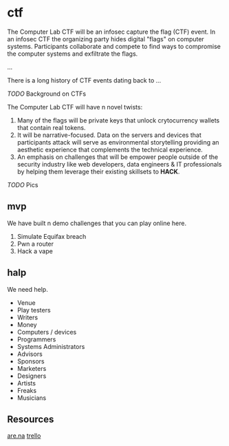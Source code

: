 # ctf

The Computer Lab CTF will be an infosec capture the flag (CTF) event. In an infosec CTF the organizing party hides digital "flags" on computer systems. Participants collaborate and compete to find ways to compromise the computer systems and exfiltrate the flags.

...

There is a long history of CTF events dating back to ...

*TODO* Background on CTFs

The Computer Lab CTF will have n novel twists:

1. Many of the flags will be private keys that unlock crytocurrency wallets that contain real tokens.
2. It will be narrative-focused. Data on the servers and devices that participants attack will serve as environmental storytelling providing an aesthetic experience that complements the technical experience.
3. An emphasis on challenges that will be empower people outside of the security industry like web developers, data engineers & IT professionals by helping them leverage their existing skillsets to **HACK**.

*TODO* Pics

## mvp

We have built n demo challenges that you can play online here.

1. Simulate Equifax breach
2. Pwn a router
3. Hack a vape

## halp

We need help.

* Venue
* Play testers
* Writers
* Money
* Computers / devices
* Programmers
* Systems Administrators
* Advisors
* Sponsors
* Marketers
* Designers
* Artists
* Freaks
* Musicians

## Resources

[are.na](https://www.are.na/rob-jensen/ctf)
[trello](https://trello.com/b/Tyv7kEob/ctf)
